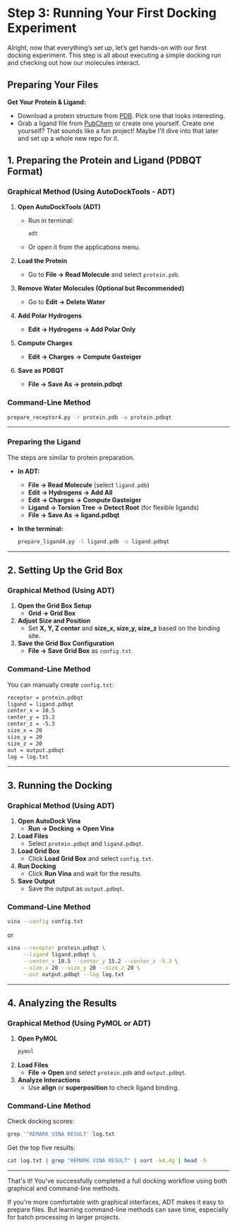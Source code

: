 # Step 3: Running Your First Docking Experiment

Alright, now that everything’s set up, let’s get hands-on with our first docking experiment. This step is all about executing a simple docking run and checking out how our molecules interact.

## Preparing Your Files

**Get Your Protein & Ligand:**
   - Download a protein structure from [PDB](https://www.rcsb.org/). Pick one that looks interesting.
   - Grab a ligand file from [PubChem](https://pubchem.ncbi.nlm.nih.gov/) or create one yourself. Create one yourself? That sounds like a fun project! Maybe I'll dive into that later and set up a whole new repo for it.
     
## **1. Preparing the Protein and Ligand (PDBQT Format)**  

### **Graphical Method (Using AutoDockTools - ADT)**  
1. **Open AutoDockTools (ADT)**  
   - Run in terminal:  
     ```bash
     adt
     ```
   - Or open it from the applications menu.  

2. **Load the Protein**  
   - Go to **File → Read Molecule** and select `protein.pdb`.  

3. **Remove Water Molecules (Optional but Recommended)**  
   - Go to **Edit → Delete Water**  

4. **Add Polar Hydrogens**  
   - **Edit → Hydrogens → Add Polar Only**  

5. **Compute Charges**  
   - **Edit → Charges → Compute Gasteiger**  

6. **Save as PDBQT**  
   - **File → Save As → protein.pdbqt**  

### **Command-Line Method**  
```bash
prepare_receptor4.py -r protein.pdb -o protein.pdbqt
```

---

### **Preparing the Ligand**  
The steps are similar to protein preparation.  

- **In ADT:**  
  - **File → Read Molecule** (select `ligand.pdb`)  
  - **Edit → Hydrogens → Add All**  
  - **Edit → Charges → Compute Gasteiger**  
  - **Ligand → Torsion Tree → Detect Root** (for flexible ligands)  
  - **File → Save As → ligand.pdbqt**  

- **In the terminal:**  
  ```bash
  prepare_ligand4.py -l ligand.pdb -o ligand.pdbqt
  ```

---

## **2. Setting Up the Grid Box**  

### **Graphical Method (Using ADT)**  
1. **Open the Grid Box Setup**  
   - **Grid → Grid Box**  
2. **Adjust Size and Position**  
   - Set **X, Y, Z center** and **size_x, size_y, size_z** based on the binding site.  
3. **Save the Grid Box Configuration**  
   - **File → Save Grid Box** as `config.txt`.  

### **Command-Line Method**  
You can manually create `config.txt`:  
```txt
receptor = protein.pdbqt
ligand = ligand.pdbqt
center_x = 10.5
center_y = 15.2
center_z = -5.3
size_x = 20
size_y = 20
size_z = 20
out = output.pdbqt
log = log.txt
```

---

## **3. Running the Docking**  

### **Graphical Method (Using ADT)**  
1. **Open AutoDock Vina**  
   - **Run → Docking → Open Vina**  
2. **Load Files**  
   - Select `protein.pdbqt` and `ligand.pdbqt`.  
3. **Load Grid Box**  
   - Click **Load Grid Box** and select `config.txt`.  
4. **Run Docking**  
   - Click **Run Vina** and wait for the results.  
5. **Save Output**  
   - Save the output as `output.pdbqt`.  

### **Command-Line Method**  
```bash
vina --config config.txt
```
or  
```bash
vina --receptor protein.pdbqt \
     --ligand ligand.pdbqt \
     --center_x 10.5 --center_y 15.2 --center_z -5.3 \
     --size_x 20 --size_y 20 --size_z 20 \
     --out output.pdbqt --log log.txt
```

---

## **4. Analyzing the Results**  

### **Graphical Method (Using PyMOL or ADT)**  
1. **Open PyMOL**  
   ```bash
   pymol
   ```
2. **Load Files**  
   - **File → Open** and select `protein.pdb` and `output.pdbqt`.  
3. **Analyze Interactions**  
   - Use **align** or **superposition** to check ligand binding.  

### **Command-Line Method**  
Check docking scores:  
```bash
grep '^REMARK VINA RESULT' log.txt
```
Get the top five results:  
```bash
cat log.txt | grep "REMARK VINA RESULT" | sort -k4,4g | head -5
```

---
That's it! You've successfully completed a full docking workflow using both graphical and command-line methods.  

If you're more comfortable with graphical interfaces, ADT makes it easy to prepare files. But learning command-line methods can save time, especially for batch processing in larger projects.
